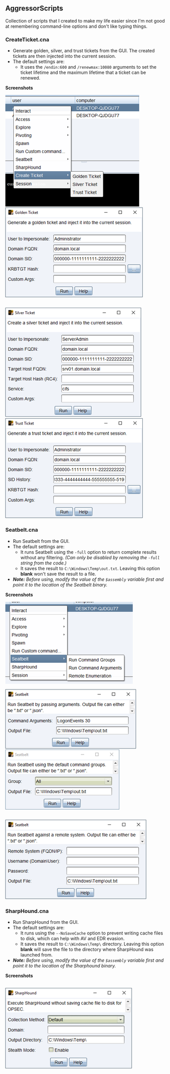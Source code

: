 ## AggressorScripts

Collection of scripts that I created to make my life easier since I'm not good at remembering command-line options and don't like typing things.

### CreateTicket.cna

- Generate golden, silver, and trust tickets from the GUI. The created tickets are then injected into the current session.
- The default settings are:
  - It uses the `/endin:600` and `/renewmax:10080` arguments to set the ticket lifetime and the maximum lifetime that a ticket can be renewed.

**Screenshots**

![createticket.png](./screenshots/createticket.png "CreateTicket Menu") ![createticket-golden.png](./screenshots/createticket-golden.png "Creating Golden Ticket ") 

![createticket-silver.png](./screenshots/createticket-silver.png "Creating Silver Ticket ") ![createticket-trust.png](./screenshots/createticket-trust.png "Creating Trust Ticket ")
---

### Seatbelt.cna

- Run Seatbelt from the GUI.
- The default settings are:
  - It runs Seatbelt using the `-full` option to return complete results without any filtering. _(Can only be disabled by removing the `-full` string from the code.)_
  - It saves the result to `C:\Windows\Temp\out.txt`. Leaving this option **blank** won't save the result to a file.
- _**Note:** Before using, modify the value of the `$assembly` variable first and point it to the location of the Seatbelt binary._

**Screenshots**

![seatbelt.png](./screenshots/seatbelt.png "Executing Seatbelt")

![seatbelt-command-args.png](./screenshots/seatbelt-command-args.png "Running Command Groups") ![seatbelt-command-groups.png](./screenshots/seatbelt-command-groups.png "Running Command Arguments")

![seatbelt-remote-enum.png](./screenshots/seatbelt-remote-enum.png "Running Remote Enumeration")
---

### SharpHound.cna

- Run SharpHound from the GUI.
- The default settings are:
  - It runs using the `--NoSaveCache` option to prevent writing cache files to disk, which can help with AV and EDR evasion.
  - It saves the result to `C:\Windows\Temp\` directory. Leaving this option **blank** will save the file to the directory where SharpHound was launched from.
- _**Note:** Before using, modify the value of the `$assembly` variable first and point it to the location of the Sharphound binary._

**Screenshots**

![sharphound.png](./screenshots/sharphound.png "Running SharpHound")
---